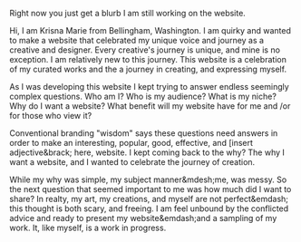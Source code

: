 Right now you just get a blurb I am still working on the website.


Hi, I am Krisna Marie from Bellingham, Washington.  I am quirky and wanted to make a website that celebrated my unique voice and journey as a creative and designer.  Every creative's journey is unique, and mine is no exception.   I am relatively new to this journey. This website is a celebration of my curated works and the a journey in  creating, and expressing myself.   

As I was developing this website I kept trying to answer endless seemingly complex questions.  Who am I?  Who is my audience?   What is my niche?  Why do I want a website? What benefit will my website have for me and &sol;or for those who view it? 

Conventional branding &quot;wisdom&quot; says these questions need answers in order to make an interesting, popular, good, effective, and &lbrack;insert adjective&brack; here, website.  I kept coming back to the why?  The why I want a website, and I wanted to celebrate the journey of creation.

While my why was simple, my subject manner&mdesh;me, was messy.  So the next question that seemed important to me was how much did I want to share?  In realty,  my art, my creations, and myself are not perfect&emdash; this thought is both scary, and freeing. I am feel unbound by the conflicted advice and ready to present my website&emdash;and a sampling of my work.  It, like myself, is a work in progress.